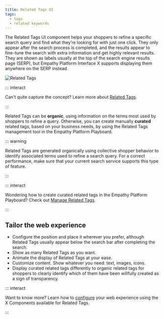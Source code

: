 ```yaml
---
title: Related Tags UI
tags:
  - tags
  - related keywords
---
```


The Related Tags UI component helps your shoppers to refine a specific search query and find what
they’re looking for with just one click. They only appear after the search process is completed, and
the results appear to fine-tune the search with extra information and get highly relevant results.
They are shown as labels usually at the top of the search engine results page (SERP), but Empathy
Platform Interface X supports displaying them anywhere on the SERP instead.

![Related Tags](~@assets/x/interface/x-related-tags.gif)

::: interact

Can't quite capture the concept? Learn more about
[Related Tags](../features/related-tags-overview.md).

:::

Related Tags can be **organic**, using information on the terms most used by shoppers to refine a
query. Otherwise, you can create manually **curated** related tags, based on your business needs, by
using the Related Tags management tool in the Empathy Platform Playboard.

::: warning

Related Tags are generated organically using collective shopper behavior to identify associated
terms used to refine a search query. For a correct performance, make sure that your current search
service supports this type of feature.

:::

::: interact

Wondering how to create curated related tags in the Empathy Platform Playboard? Check out
[Manage Related Tags](/explore-empathy-platform/fine-tune-search-and-discovery/manage-related-tags.md).

:::

<!-- You can configure the behavior of Related Tags and decide whether they’re selectable or not. If Related Tags aren’t selectable, they modify the initial query syntax by adding the related-search keywords to the query term initially typed in the search bar. Otherwise, the initial query syntax will still remain so that shoppers can select or deselect Related Tags at their ease, exploring different options and combinations. -->

## Tailor the web experience

- Configure the position and place it wherever you prefer, although Related Tags usually appear
  below the search bar after completing the search.
- Show as many Related Tags as you want.
- Animate the display of Related Tags at your ease.
- Customize content. Show whatever you need: text, images, icons.
- Display curated related tags differently to organic related tags for shoppers to clearly identify
  which of them have been willfully created as a sign of transparency.

<!-- - Choose if Related Tags are selectable or change the syntax of the initial query in the search box. -->

::: interact

Want to know more? Learn how to
[configure](/develop-empathy-platform/ui-reference/components/related-tags/) your web experience
using the X Components available for Related Tags.

:::
